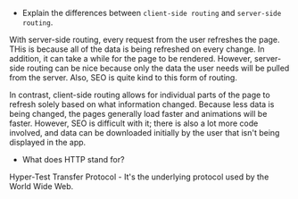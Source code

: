 - Explain the differences between `client-side routing` and `server-side routing`.

With server-side routing, every request from the user refreshes the page. THis is because all of the data is being refreshed on every change. In addition, it can take a while for the page to be rendered. However, server-side routing can be nice because only the data the user needs will be pulled from the server. Also, SEO is quite kind to this form of routing.

In contrast, client-side routing allows for individual parts of the page to refresh solely based on what information changed. Because less data is being changed, the pages generally load faster and animations will be faster. However, SEO is difficult with it; there is also a lot more code involved, and data can be downloaded initially by the user that isn't being displayed in the app.

- What does HTTP stand for?

Hyper-Test Transfer Protocol - It's the underlying protocol used by the World Wide Web.
